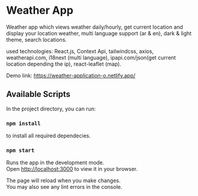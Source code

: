 # Weather App

Weather app which views weather daily/hourly, get current location and display your location weather, multi language support (ar & en), dark & light theme, search locations.

used technologies: React.js, Context Api,  tailwindcss, axios, weatherapi.com, i18next (multi language), ipapi.com/json(get current location depending the ip), react-leaflet (map).

Demo link: https://weather-application-o.netlify.app/

## Available Scripts

In the project directory, you can run:

### `npm install` 

to install all required dependecies.

### `npm start`

Runs the app in the development mode.\
Open [http://localhost:3000](http://localhost:3000) to view it in your browser.

The page will reload when you make changes.\
You may also see any lint errors in the console.


